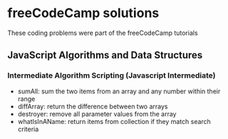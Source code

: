 # freeCodeCamp solutions
These coding problems were part of the freeCodeCamp tutorials

## JavaScript Algorithms and Data Structures
### Intermediate Algorithm Scripting (Javascript Intermediate)
* sumAll: sum the two items from an array and any number within their range
* diffArray: return the difference between two arrays
* destroyer: remove all parameter values from the array
* whatIsInAName: return items from collection if they match search criteria
